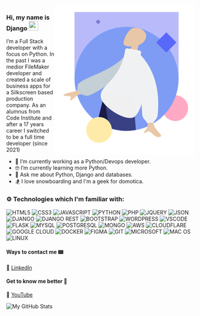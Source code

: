 <img align="right" src="https://github.com/D1ang/D1ang/blob/master/badge.png" alt="Illustration of Django" width=376px height=400px/>

### Hi, my name is Django <img src="https://media.giphy.com/media/hvRJCLFzcasrR4ia7z/giphy.gif" width=25px height=25px>

I’m a Full Stack developer with a focus on Python. In the past I was a medior FileMaker developer and created a scale of business apps for a Silkscreen based production company. As an alumnus from Code Institute and after a 17 years career I switched to be a full time developer (since 2021)

- 📱  I’m currently working as a Python/Devops developer.
- 🤓  I’m currently learning more Python.
- 💬  Ask me about Python, Django and databases.
- :snowboarder:  I love snowboarding and I'm a geek for domotica.

### :gear: Technologies which I'm familiar with:
![HTML5](https://img.shields.io/badge/HTML5%20-%23E34F26.svg?&style=for-the-badge&logo=HTML5&logoColor=FFFFFF)
![CSS3](https://img.shields.io/badge/CSS3%20-%231572B6.svg?&style=for-the-badge&logo=CSS3&logoColor=FFFFFF)
![JAVASCRIPT](https://img.shields.io/badge/JavaScript%20-%23323330.svg?&style=for-the-badge&logo=JavaScript&logoColor=F7DF1E)
![PYTHON](https://img.shields.io/badge/Python-3776AB?style=for-the-badge&logo=python&logoColor=white)
![PHP](https://img.shields.io/badge/PHP-777BB4?style=for-the-badge&logo=php&logoColor=white)
![JQUERY](https://img.shields.io/badge/jQuery-0769AD?style=for-the-badge&logo=jquery&logoColor=white)
![JSON](https://img.shields.io/badge/json-5E5C5C?style=for-the-badge&logo=json&logoColor=white)
![DJANGO](https://img.shields.io/badge/Django-092E20?style=for-the-badge&logo=django&logoColor=white)
![DJANGO REST](https://img.shields.io/badge/django%20rest-ff1709?style=for-the-badge&logo=django&logoColor=white)
![BOOTSTRAP](https://img.shields.io/badge/Bootstrap%20-%23563D7C.svg?&style=for-the-badge&logo=Bootstrap&logoColor=FFFFFF)
![WORDPRESS](https://img.shields.io/badge/Wordpress-21759B?style=for-the-badge&logo=wordpress&logoColor=white)
![VSCODE](https://img.shields.io/badge/VSCode%20-%232B2B30.svg?&style=for-the-badge&logo=Visual%20Studio%20Code&logoColor=007ACC)
![FLASK](https://img.shields.io/badge/Flask-000000?style=for-the-badge&logo=flask&logoColor=white)
![MYSQL](https://img.shields.io/badge/MySQL-00000F?style=for-the-badge&logo=mysql&logoColor=white)
![POSTGRESQL](https://img.shields.io/badge/PostgreSQL-316192?style=for-the-badge&logo=postgresql&logoColor=white)
![MONGO](https://img.shields.io/badge/MongoDB-4EA94B?style=for-the-badge&logo=mongodb&logoColor=white)
![AWS](https://img.shields.io/badge/Amazon_AWS-232F3E?style=for-the-badge&logo=amazon-aws&logoColor=white)
![CLOUDFLARE](https://img.shields.io/badge/Cloudflare-F38020?style=for-the-badge&logo=Cloudflare&logoColor=white)
![GOOGLE CLOUD](https://img.shields.io/badge/Google_Cloud-4285F4?style=for-the-badge&logo=google-cloud&logoColor=white)
![DOCKER](https://img.shields.io/badge/docker-%230db7ed.svg?style=for-the-badge&logo=docker&logoColor=white)
![FIGMA](https://img.shields.io/badge/Figma-F24E1E?style=for-the-badge&logo=figma&logoColor=white)
![GIT](https://img.shields.io/badge/GIT-E44C30?style=for-the-badge&logo=git&logoColor=white)
![MICROSOFT](https://img.shields.io/badge/Microsoft-666666?style=for-the-badge&logo=microsoft&logoColor=white)
![MAC OS](https://img.shields.io/badge/mac%20os-000000?style=for-the-badge&logo=apple&logoColor=white)
![LINUX](https://img.shields.io/badge/Linux-FCC624?style=for-the-badge&logo=linux&logoColor=black)

#### Ways to contact me :pager:
:handshake: [LinkedIn](https://www.linkedin.com/in/django-heimgartner/)<br>

#### Get to know me better :raising_hand:
:movie_camera: [YouTube](https://www.youtube.com/channel/UCjRCFNiNSblFq7TlSVw-gKw)<br>

<img alt="My GitHub Stats" src="https://github-readme-stats.vercel.app/api?username=D1ang&show_icons=true&hide_border=true" />
